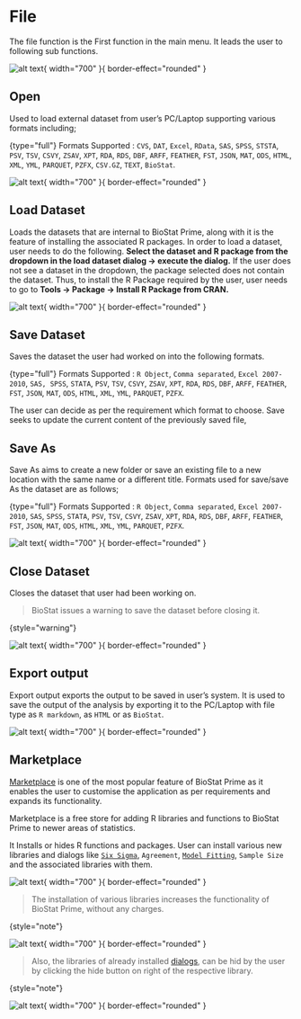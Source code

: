 # File

The file function is the First function in the main menu. It leads the user to following sub functions.

![alt text](screenshots/image13.png){ width="700" }{ border-effect="rounded" }

## Open

Used to load external dataset from user’s PC/Laptop supporting various formats including;

{type="full"}
Formats Supported
: `CVS`, `DAT`, `Excel`, `RData`, `SAS`, `SPSS`, `STSTA`, `PSV`, `TSV`, `CSVY`, `ZSAV`, `XPT`, `RDA`, `RDS`, `DBF`, `ARFF`, `FEATHER`, `FST`, `JSON`, `MAT`, `ODS`, `HTML`, `XML`, `YML`, `PARQUET`, `PZFX`, `CSV.GZ`, `TEXT`, `BioStat`.

![alt text](screenshots/image14.png){ width="700" }{ border-effect="rounded" }

## Load Dataset

Loads the datasets that are internal to BioStat Prime, along with it is the feature of installing the associated R packages. In order to load a dataset, user needs to do the following.
__Select the dataset and R package from the dropdown in the load dataset dialog  ->  execute the dialog.__
If the user does not see a dataset in the dropdown, the package selected does not contain the dataset. Thus, to install the R Package required by the user, user needs to go to __Tools -> Package -> Install R Package from CRAN.__

![alt text](screenshots/image15.png){ width="700" }{ border-effect="rounded" }

## Save Dataset

Saves the dataset the user had worked on into the following formats.

{type="full"}
Formats Supported
: `R Object`, `Comma separated`, `Excel 2007-2010`, `SAS, SPSS`, `STATA`, `PSV`, `TSV`, `CSVY`, `ZSAV`, `XPT`, `RDA`, `RDS`, `DBF`, `ARFF`, `FEATHER`, `FST`, `JSON`, `MAT`, `ODS`, `HTML`, `XML`, `YML`, `PARQUET`, `PZFX`. 

The user can decide as per the requirement which format to choose. Save seeks to update the current content of the previously saved file,

## Save As

Save As aims to create a new folder or save an existing file to a new location with the same name or a different title. Formats used for save/save As the dataset are as follows;

{type="full"}
Formats Supported
: `R Object`, `Comma separated`, `Excel 2007-2010`, `SAS`, `SPSS`, `STATA`, `PSV`, `TSV`, `CSVY`, `ZSAV`, `XPT`, `RDA`, `RDS`, `DBF`, `ARFF`, `FEATHER`, `FST`, `JSON`, `MAT`, `ODS`, `HTML`, `XML`, `YML`, `PARQUET`, `PZFX`.

![alt text](screenshots/image16.png){ width="700" }{ border-effect="rounded" }

## Close Dataset

Closes the dataset that user had been working on.
> BioStat issues a warning to save the dataset before closing it.
>
{style="warning"}

![alt text](screenshots/image17.png){ width="700" }{ border-effect="rounded" }

## Export output

Export output exports the output to be saved in user’s system. It is used to save the output of the analysis by exporting it to the PC/Laptop with file type as `R markdown`, as `HTML` or as `BioStat`.

![alt text](screenshots/image18.png){ width="700" }{ border-effect="rounded" }

## Marketplace

[Marketplace](Marketplace.md "The Marketplace is a free shop where R functions and libraries can be added to BioStat Prime to cover more recent statistical topics.") is one of the most popular feature of BioStat Prime as it enables the user to customise the application as per requirements and expands its functionality. 

Marketplace is a free store for adding R libraries and functions to  BioStat Prime to newer areas of statistics. 

It Installs or hides R functions and packages. User can install various new libraries and dialogs like [`Six Sigma`](Six-Sigma.md), `Agreement`, [`Model Fitting`](Model-Fitting.md), `Sample Size` and the associated libraries with them.

![alt text](screenshots/image19.png){ width="700" }{ border-effect="rounded" }

> The installation of various libraries increases the functionality of BioStat Prime, without any charges.
>
{style="note"}

![alt text](screenshots/image20.png){ width="700" }{ border-effect="rounded" }

> Also, the libraries of already installed [dialogs](How-to-use-BioStat-Prime.md#dialog "The Dialog is the window where different variables are selected to perform some tests or analysis."), can be hid by the user by clicking the hide button on right of the respective library.
>
{style="note"}

![alt text](screenshots/image21.png){ width="700" }{ border-effect="rounded" }